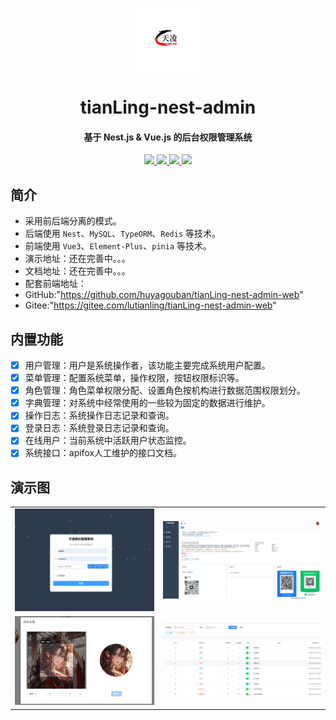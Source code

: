 <p align="center">
  <img width="100px" src="./public/logo.png">
</p>
<h1 align="center">tianLing-nest-admin</h1>
<h4 align="center">基于 Nest.js & Vue.js 的后台权限管理系统</h4>
<p align="center">
	<a href="https://github.com/huyagouban/tianLing-nest-admin-api">
    <img src="https://img.shields.io/badge/tianLing-v0.0.1-green">
  </a>
  <a href="https://github.com/nestjs/nest">
    <img src="https://img.shields.io/badge/Nest-v10.x-green">
  </a>
  <a href="https://github.com/vuejs/vue">
    <img src="https://img.shields.io/badge/Vue-v3.x-green">
  </a>
	<a href="https://github.com/huyagouban/tianLing-nest-admin-api/blob/main/LICENSE">
    <img src="https://img.shields.io/github//license/huyagouban/tianLing-nest-admin-api">
  </a>
</p>

## 简介

- 采用前后端分离的模式。
- 后端使用 `Nest`、`MySQL`、`TypeORM`、`Redis` 等技术。
- 前端使用 `Vue3`、`Element-Plus`、`pinia` 等技术。
- 演示地址：还在完善中。。。
- 文档地址：还在完善中。。。
- 配套前端地址：
- GitHub:"https://github.com/huyagouban/tianLing-nest-admin-web"
- Gitee:"https://gitee.com/lutianling/tianLing-nest-admin-web"

## 内置功能

- [x] 用户管理：用户是系统操作者，该功能主要完成系统用户配置。
- [x] 菜单管理：配置系统菜单，操作权限，按钮权限标识等。
- [x] 角色管理：角色菜单权限分配、设置角色按机构进行数据范围权限划分。
- [x] 字典管理：对系统中经常使用的一些较为固定的数据进行维护。
- [x] 操作日志：系统操作日志记录和查询。
- [x] 登录日志：系统登录日志记录和查询。
- [x] 在线用户：当前系统中活跃用户状态监控。
- [x] 系统接口：apifox人工维护的接口文档。

## 演示图

<table>
  <tr>
    <td><img src="./public/demo/login.png"/></td>
    <td><img src="./public/demo/index.png"/></td>
  </tr>
  <tr>
    <td><img src="./public/demo/userInfo.png"/></td>
    <td><img src="./public/demo/dictData.png"/></td>
  </tr>
</table>

